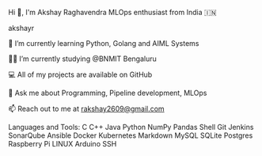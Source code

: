 Hi 👋, I'm Akshay Raghavendra
MLOps enthusiast from India 🇮🇳

akshayr

🌱 I’m currently learning Python, Golang and AIML Systems

👨‍💻 I’m currently studying @BNMIT Bengaluru

💻 All of my projects are available on GitHub

💬 Ask me about Programming, Pipeline development, MLOps

📫 Reach out to me at rakshay2609@gmail.com

Languages and Tools:
C C++ Java Python NumPy Pandas Shell Git Jenkins SonarQube Ansible Docker Kubernetes Markdown MySQL SQLite Postgres Raspberry Pi LINUX Arduino SSH
